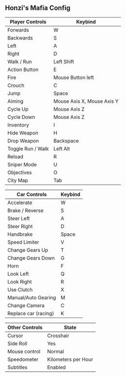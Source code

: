 Honzi's Mafia Config
--------------------

Player Controls   | Keybind
------------------|---------------------------
Forwards          | W
Backwards         | S
Left              | A
Right             | D
Walk / Run        | Left Shift
Action Button     | E
Fire              | Mouse Button left
Crouch            | C
Jump              | Space
Aiming            | Mouse Axis X, Mouse Axis Y
Cycle Up          | Mouse Axis Z
Cycle Down        | Mouse Axis Z
Inventory         | I
Hide Weapon       | H
Drop Weapon       | Backspace
Toggle Run / Walk | Left Alt
Reload            | R
Sniper Mode       | U
Objectives        | O
City Map          | Tab

Car Controls         | Keybind
---------------------|--------
Accelerate           | W
Brake / Reverse      | S
Steer Left           | A
Steer Right          | D
Handbrake            | Space
Speed Limiter        | V
Change Gears Up      | T
Change Gears Down    | G
Horn                 | F
Look Left            | Q
Look Right           | R
Use Clutch           | X
Manual/Auto Gearing  | M
Change Camera        | C
Replace car (racing) | K

Other Controls | State
---------------|--------------------
Cursor         | Crosshair
Side Roll      | Yes
Mouse control  | Normal
Speedometer    | Kilometers per Hour
Subtitles      | Enabled
